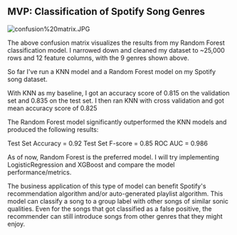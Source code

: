 ## MVP: Classification of Spotify Song Genres

![confusion%20matrix.JPG](attachment:confusion%20matrix.JPG)

The above confusion matrix visualizes the results from my Random Forest classification model.
I narrowed down and cleaned my dataset to ~25,000 rows and 12 feature columns, with the 9 genres shown above. 

So far I've run a KNN model and a Random Forest model on my Spotify song dataset. 

With KNN as my baseline, I got an accuracy score of 0.815 on the validation set and 0.835 on the test set.
I then ran KNN with cross validation and got mean accuracy score of 0.825

The Random Forest model significantly outperformed the KNN models and produced the following results:

Test Set Accuracy =  0.92
Test Set F-score =  0.85
ROC AUC = 0.986

As of now, Random Forest is the preferred model. I will try implementing LogisticRegression and XGBoost and compare the model performance/metrics.

The business application of this type of model can benefit Spotify's recommendation algorithm and/or auto-generated playlist algorithm. This model can classify a song to a group label with other songs of similar sonic qualities. Even for the songs that got classified as a false positive, the recommender can still introduce songs from other genres that they might enjoy.


```python

```
